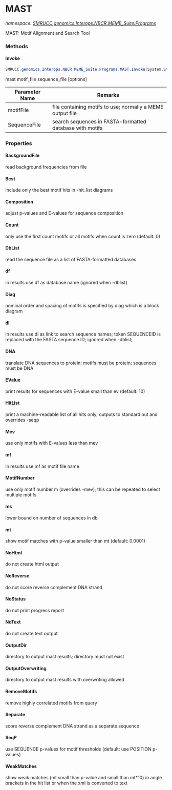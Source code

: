 ﻿# MAST
_namespace: [SMRUCC.genomics.Interops.NBCR.MEME_Suite.Programs](./index.md)_

MAST: Motif Alignment and Search Tool



### Methods

#### Invoke
```csharp
SMRUCC.genomics.Interops.NBCR.MEME_Suite.Programs.MAST.Invoke(System.String,System.String)
```
mast motif_file sequence_file [options]

|Parameter Name|Remarks|
|--------------|-------|
|motifFile|file containing motifs to use; normally a MEME output file|
|SequenceFile|search sequences in FASTA-formatted database with motifs|



### Properties

#### BackgroundFile
read background frequencies from file
#### Best
include only the best motif hits in -hit_list diagrams
#### Composition
adjust p-values and E-values for sequence composition
#### Count
only use the first count motifs or all motifs when count is zero (default: 0)
#### DbList
read the sequence file as a list of FASTA-formatted databases
#### df
in results use df as database name (ignored when -dblist)
#### Diag
nominal order and spacing of motifs is specified by diag which is a block diagram
#### dl
in results use dl as link to search sequence names; token SEQUENCEID is replaced with the FASTA sequence ID; ignored when -dblist;
#### DNA
translate DNA sequences to protein; motifs must be protein; sequences must be DNA
#### EValue
print results for sequences with E-value small than ev (default: 10)
#### HitList
print a machine-readable list of all hits only; outputs to standard out and overrides -seqp
#### Mev
use only motifs with E-values less than mev
#### mf
in results use mf as motif file name
#### MotifNumber
use only motif number m (overrides -mev); this can be repeated to select multiple motifs
#### ms
lower bound on number of sequences in db
#### mt
show motif matches with p-value smaller than mt (default: 0.0001)
#### NoHtml
do not create html output
#### NoReverse
do not score reverse complement DNA strand
#### NoStatus
do not print progress report
#### NoText
do not create text output
#### OutputDir
directory to output mast results; directory must not exist
#### OutputOverwriting
directory to output mast results with overwriting allowed
#### RemoveMotifs
remove highly correlated motifs from query
#### Separate
score reverse complement DNA strand as a separate sequence
#### SeqP
use SEQUENCE p-values for motif thresholds (default: use POSITION p-values)
#### WeakMatches
show weak matches (mt small than p-value and small than mt*10) in angle brackets in the hit list or when the xml is converted to text
